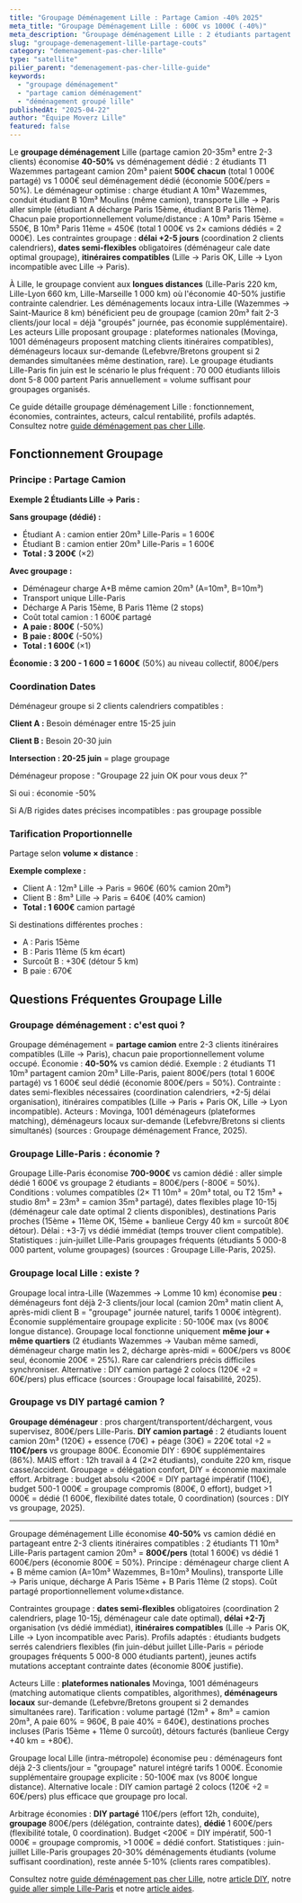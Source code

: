```yaml
---
title: "Groupage Déménagement Lille : Partage Camion -40% 2025"
meta_title: "Groupage Déménagement Lille : 600€ vs 1000€ (-40%)"
meta_description: "Groupage déménagement Lille : 2 étudiants partagent camion 20m³ = 500€/pers vs 1 000€ seul (-50%). Délai +2-5j coordination. Acteurs Lille : Déménageurs groupés."
slug: "groupage-demenagement-lille-partage-couts"
category: "demenagement-pas-cher-lille"
type: "satellite"
pilier_parent: "demenagement-pas-cher-lille-guide"
keywords:
  - "groupage déménagement"
  - "partage camion déménagement"
  - "déménagement groupé lille"
publishedAt: "2025-04-22"
author: "Équipe Moverz Lille"
featured: false
---
```


Le **groupage déménagement** Lille (partage camion 20-35m³ entre 2-3 clients) économise **40-50%** vs déménagement dédié : 2 étudiants T1 Wazemmes partageant camion 20m³ paient **500€ chacun** (total 1 000€ partagé) vs 1 000€ seul déménagement dédié (économie 500€/pers = 50%). Le déménageur optimise : charge étudiant A 10m³ Wazemmes, conduit étudiant B 10m³ Moulins (même camion), transporte Lille → Paris aller simple (étudiant A décharge Paris 15ème, étudiant B Paris 11ème). Chacun paie proportionnellement volume/distance : A 10m³ Paris 15ème = 550€, B 10m³ Paris 11ème = 450€ (total 1 000€ vs 2× camions dédiés = 2 000€). Les contraintes groupage : **délai +2-5 jours** (coordination 2 clients calendriers), **dates semi-flexibles** obligatoires (déménageur cale date optimal groupage), **itinéraires compatibles** (Lille → Paris OK, Lille → Lyon incompatible avec Lille → Paris).

À Lille, le groupage convient aux **longues distances** (Lille-Paris 220 km, Lille-Lyon 660 km, Lille-Marseille 1 000 km) où l'économie 40-50% justifie contrainte calendrier. Les déménagements locaux intra-Lille (Wazemmes → Saint-Maurice 8 km) bénéficient peu de groupage (camion 20m³ fait 2-3 clients/jour local = déjà "groupés" journée, pas économie supplémentaire). Les acteurs Lille proposant groupage : plateformes nationales (Movinga, 1001 déménageurs proposent matching clients itinéraires compatibles), déménageurs locaux sur-demande (Lefebvre/Bretons groupent si 2 demandes simultanées même destination, rare). Le groupage étudiants Lille-Paris fin juin est le scénario le plus fréquent : 70 000 étudiants lillois dont 5-8 000 partent Paris annuellement = volume suffisant pour groupages organisés.

Ce guide détaille groupage déménagement Lille : fonctionnement, économies, contraintes, acteurs, calcul rentabilité, profils adaptés. Consultez notre [guide déménagement pas cher Lille](/blog/demenagement-pas-cher-lille/demenagement-pas-cher-lille-guide).

## Fonctionnement Groupage

### Principe : Partage Camion

**Exemple 2 Étudiants Lille → Paris :**

**Sans groupage (dédié) :**
- Étudiant A : camion entier 20m³ Lille-Paris = 1 600€
- Étudiant B : camion entier 20m³ Lille-Paris = 1 600€
- **Total : 3 200€** (×2)

**Avec groupage :**
- Déménageur charge A+B même camion 20m³ (A=10m³, B=10m³)
- Transport unique Lille-Paris
- Décharge A Paris 15ème, B Paris 11ème (2 stops)
- Coût total camion : 1 600€ partagé
- **A paie : 800€** (-50%)
- **B paie : 800€** (-50%)
- **Total : 1 600€** (×1)

**Économie : 3 200 - 1 600 = 1 600€** (50%) au niveau collectif, 800€/pers

### Coordination Dates

Déménageur groupe si 2 clients calendriers compatibles :

**Client A :** Besoin déménager entre 15-25 juin

**Client B :** Besoin 20-30 juin

**Intersection : 20-25 juin** = plage groupage

Déménageur propose : "Groupage 22 juin OK pour vous deux ?"

Si oui : économie -50%

Si A/B rigides dates précises incompatibles : pas groupage possible

### Tarification Proportionnelle

Partage selon **volume × distance** :

**Exemple complexe :**
- Client A : 12m³ Lille → Paris = 960€ (60% camion 20m³)
- Client B : 8m³ Lille → Paris = 640€ (40% camion)
- **Total : 1 600€** camion partagé

Si destinations différentes proches :
- A : Paris 15ème
- B : Paris 11ème (5 km écart)
- Surcoût B : +30€ (détour 5 km)
- B paie : 670€

## Questions Fréquentes Groupage Lille

### Groupage déménagement : c'est quoi ?

Groupage déménagement = **partage camion** entre 2-3 clients itinéraires compatibles (Lille → Paris), chacun paie proportionnellement volume occupé. Économie : **40-50%** vs camion dédié. Exemple : 2 étudiants T1 10m³ partagent camion 20m³ Lille-Paris, paient 800€/pers (total 1 600€ partagé) vs 1 600€ seul dédié (économie 800€/pers = 50%). Contrainte : dates semi-flexibles nécessaires (coordination calendriers, +2-5j délai organisation), itinéraires compatibles (Lille → Paris + Paris OK, Lille → Lyon incompatible). Acteurs : Movinga, 1001 déménageurs (plateformes matching), déménageurs locaux sur-demande (Lefebvre/Bretons si clients simultanés) (sources : Groupage déménagement France, 2025).

### Groupage Lille-Paris : économie ?

Groupage Lille-Paris économise **700-900€** vs camion dédié : aller simple dédié 1 600€ vs groupage 2 étudiants = 800€/pers (-800€ = 50%). Conditions : volumes compatibles (2× T1 10m³ = 20m³ total, ou T2 15m³ + studio 8m³ = 23m³ = camion 35m³ partagé), dates flexibles plage 10-15j (déménageur cale date optimal 2 clients disponibles), destinations Paris proches (15ème + 11ème OK, 15ème + banlieue Cergy 40 km = surcoût 80€ détour). Délai : +3-7j vs dédié immédiat (temps trouver client compatible). Statistiques : juin-juillet Lille-Paris groupages fréquents (étudiants 5 000-8 000 partent, volume groupages) (sources : Groupage Lille-Paris, 2025).

### Groupage local Lille : existe ?

Groupage local intra-Lille (Wazemmes → Lomme 10 km) économise **peu** : déménageurs font déjà 2-3 clients/jour local (camion 20m³ matin client A, après-midi client B = "groupage" journée naturel, tarifs 1 000€ intègrent). Économie supplémentaire groupage explicite : 50-100€ max (vs 800€ longue distance). Groupage local fonctionne uniquement **même jour + même quartiers** (2 étudiants Wazemmes → Vauban même samedi, déménageur charge matin les 2, décharge après-midi = 600€/pers vs 800€ seul, économie 200€ = 25%). Rare car calendriers précis difficiles synchroniser. Alternative : DIY camion partagé 2 colocs (120€ ÷2 = 60€/pers) plus efficace (sources : Groupage local faisabilité, 2025).

### Groupage vs DIY partagé camion ?

**Groupage déménageur** : pros chargent/transportent/déchargent, vous supervisez, 800€/pers Lille-Paris. **DIY camion partagé** : 2 étudiants louent camion 20m³ (120€) + essence (70€) + péage (30€) = 220€ total ÷2 = **110€/pers** vs groupage 800€. Économie DIY : 690€ supplémentaires (86%). MAIS effort : 12h travail à 4 (2×2 étudiants), conduite 220 km, risque casse/accident. Groupage = délégation confort, DIY = économie maximale effort. Arbitrage : budget absolu <200€ = DIY partagé impératif (110€), budget 500-1 000€ = groupage compromis (800€, 0 effort), budget >1 000€ = dédié (1 600€, flexibilité dates totale, 0 coordination) (sources : DIY vs groupage, 2025).

---

Groupage déménagement Lille économise **40-50%** vs camion dédié en partageant entre 2-3 clients itinéraires compatibles : 2 étudiants T1 10m³ Lille-Paris partagent camion 20m³ = **800€/pers** (total 1 600€) vs dédié 1 600€/pers (économie 800€ = 50%). Principe : déménageur charge client A + B même camion (A=10m³ Wazemmes, B=10m³ Moulins), transporte Lille → Paris unique, décharge A Paris 15ème + B Paris 11ème (2 stops). Coût partagé proportionnellement volume×distance.

Contraintes groupage : **dates semi-flexibles** obligatoires (coordination 2 calendriers, plage 10-15j, déménageur cale date optimal), **délai +2-7j** organisation (vs dédié immédiat), **itinéraires compatibles** (Lille → Paris OK, Lille → Lyon incompatible avec Paris). Profils adaptés : étudiants budgets serrés calendriers flexibles (fin juin-début juillet Lille-Paris = période groupages fréquents 5 000-8 000 étudiants partent), jeunes actifs mutations acceptant contrainte dates (économie 800€ justifie).

Acteurs Lille : **plateformes nationales** Movinga, 1001 déménageurs (matching automatique clients compatibles, algorithmes), **déménageurs locaux** sur-demande (Lefebvre/Bretons groupent si 2 demandes simultanées rare). Tarification : volume partagé (12m³ + 8m³ = camion 20m³, A paie 60% = 960€, B paie 40% = 640€), destinations proches incluses (Paris 15ème + 11ème 0 surcoût), détours facturés (banlieue Cergy +40 km = +80€).

Groupage local Lille (intra-métropole) économise peu : déménageurs font déjà 2-3 clients/jour = "groupage" naturel intégré tarifs 1 000€. Économie supplémentaire groupage explicite : 50-100€ max (vs 800€ longue distance). Alternative locale : DIY camion partagé 2 colocs (120€ ÷2 = 60€/pers) plus efficace que groupage pro local.

Arbitrage économies : **DIY partagé** 110€/pers (effort 12h, conduite), **groupage** 800€/pers (délégation, contrainte dates), **dédié** 1 600€/pers (flexibilité totale, 0 coordination). Budget <200€ = DIY impératif, 500-1 000€ = groupage compromis, >1 000€ = dédié confort. Statistiques : juin-juillet Lille-Paris groupages 20-30% déménagements étudiants (volume suffisant coordination), reste année 5-10% (clients rares compatibles).

Consultez notre [guide déménagement pas cher Lille](/blog/demenagement-pas-cher-lille/demenagement-pas-cher-lille-guide), notre [article DIY](/blog/demenagement-pas-cher-lille/diy-demenagement-lille-budget-mini), notre [guide aller simple Lille-Paris](/blog/location-camion-lille/location-camion-aller-simple-lille-paris) et notre [article aides](/blog/satellites/aides-financieres-demenagement-lille).







